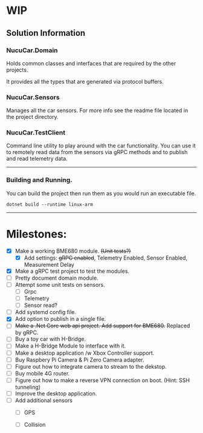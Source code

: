 # WIP

## Solution Information

### NucuCar.Domain

Holds common classes and interfaces that are required by the other projects. 

It provides all the types that are generated via protocol buffers.

### NucuCar.Sensors

Manages all the car sensors. For more info see the readme file located in the project directory.

### NucuCar.TestClient

Command line utility to play around with the car functionality. You can use it to remotely read data from the sensors via gRPC methods and to publish and read telemetry data.

---

### Building and Running.

You can build the project then run them as you would run an executable file.

```$xslt
dotnet build --runtime linux-arm
```
---

# Milestones: 

- [X] Make a working BME680 module. ~~(Unit tests?)~~
  - [X] Add settings: ~~gRPC enabled~~, Telemetry Enabled, Sensor Enabled, Measurement Delay
- [X] Make a gRPC test project to test the modules.
- [ ] Pretty document domain module.
- [ ] Attempt some unit tests on sensors.
  - [ ] Grpc
  - [ ] Telemetry
  - [ ] Sensor read?
- [ ] Add systemd config file.
- [X] Add option to publish in a single file.
- [ ] ~~Make a .Net Core web api project. Add support for BME680.~~ Replaced by gRPC.
- [ ] Buy a toy car with H-Bridge.
- [ ] Make a H-Bridge Module to interface with it.
- [ ] Make a desktop application /w Xbox Controller support.
- [ ] Buy Raspbery Pi Camera & Pi Zero Camera adapter.
- [ ] Figure out how to integrate camera to stream to the dekstop.
- [ ] Buy mobile 4G router.
- [ ] Figure out how to make a reverse VPN connection on boot. (Hint: SSH tunneling)
- [ ] Improve the desktop application.
- [ ] Add additional sensors
  - [ ] GPS
  - [ ] Collision
  